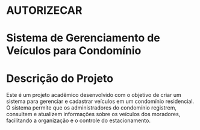 # AUTORIZECAR
# Sistema de Gerenciamento de Veículos para Condomínio
# Descrição do Projeto
Este é um projeto acadêmico desenvolvido com o objetivo de criar um sistema para gerenciar e cadastrar veículos em um condomínio residencial. O sistema permite que os administradores do condomínio registrem, consultem e atualizem informações sobre os veículos dos moradores, facilitando a organização e o controle do estacionamento.

